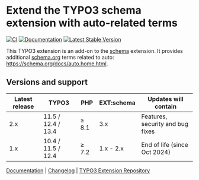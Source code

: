 # Extend the TYPO3 schema extension with auto-related terms

[![CI](https://github.com/brotkrueml/schema-auto/actions/workflows/ci.yml/badge.svg)](https://github.com/brotkrueml/schema-auto/actions/workflows/ci.yml)
[![Documentation](https://github.com/brotkrueml/schema-auto/actions/workflows/docs.yaml/badge.svg)](https://github.com/brotkrueml/schema-auto/actions/workflows/docs.yaml)
[![Latest Stable Version](https://img.shields.io/packagist/v/brotkrueml/schema-auto.svg?label=stable)](https://packagist.org/packages/brotkrueml/schema-auto)

This TYPO3 extension is an add-on to the
[schema](https://extensions.typo3.org/extension/schema) extension.
It provides additional [schema.org](https://schema.org/) terms
related to auto: https://schema.org/docs/auto.home.html.

## Versions and support

| Latest release | TYPO3              | PHP   | EXT:schema | Updates will contain             |
|----------------|--------------------|-------|------------|----------------------------------|
| 2.x            | 11.5 / 12.4 / 13.4 | ≥ 8.1 | 3.x        | Features, security and bug fixes |
| 1.x            | 10.4 / 11.5 / 12.4 | ≥ 7.2 | 1.x - 2.x  | End of life (since Oct 2024)     |

[Documentation](https://docs.typo3.org/p/brotkrueml/schema-auto/main/en-us/) |
[Changelog](https://github.com/brotkrueml/schema-auto/blob/main/CHANGELOG.md) |
[TYPO3 Extension Repository](https://extensions.typo3.org/extension/schema_auto)
